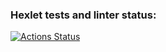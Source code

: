 ### Hexlet tests and linter status:
[![Actions Status](https://github.com/Darkon96/frontend-project-11/actions/workflows/hexlet-check.yml/badge.svg)](https://github.com/Darkon96/frontend-project-11/actions)